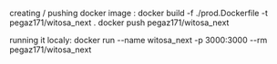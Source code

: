 creating / pushing docker image :
docker build -f ./prod.Dockerfile -t pegaz171/witosa_next .
docker push pegaz171/witosa_next

running it localy:
docker run --name witosa_next -p 3000:3000 --rm pegaz171/witosa_next
